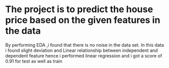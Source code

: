 # The project is to predict the house price based on the given features in the data
By performing EDA ,i found that there is no noise in the data set.
In this data i found slight deviation and Linear relationship between independent and dependent  feature hence i performed linear regression  and i got a score of 0.91 for test as well as train
